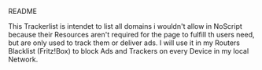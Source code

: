 README

This Trackerlist is intendet to list all domains i wouldn't allow in NoScript because their Resources aren't required for the page to fulfill th users need, but are only used to track them or deliver ads.
I will use it in my Routers Blacklist (Fritz!Box) to block Ads and Trackers on every Device in my local Network.
